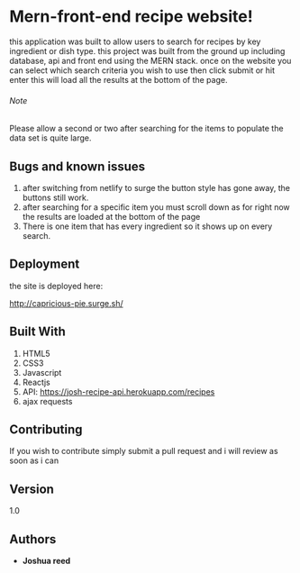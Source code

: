 # Mern-front-end recipe website!

this application was built to allow users to search for recipes by key ingredient or dish type. this project was built from the ground up including database, api and front end using the MERN stack. once on the website you can select which search criteria you wish to use then click submit or hit enter this will load all the results at the bottom of the page.

###### Note

Please allow a second or two after searching for the items to populate the data set is quite large.

## Bugs and known issues

1. after switching from netlify to surge the button style has gone away, the buttons still work.
2. after searching for a specific item you must scroll down as for right now the results are loaded at the bottom of the page
3. There is one item that has every ingredient so it shows up on every search.

## Deployment

the site is deployed here:

http://capricious-pie.surge.sh/

## Built With

1. HTML5
2. CSS3
3. Javascript
4. Reactjs
5. API: https://josh-recipe-api.herokuapp.com/recipes
6. ajax requests

## Contributing

If you wish to contribute simply submit a pull request and i will review as soon as i can

## Version

1.0

## Authors

- **Joshua reed**
